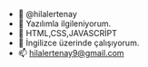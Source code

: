 - 👋 @hilalertenay
- 👀 Yazılımla ilgileniyorum.
- 🌱 HTML,CSS,JAVASCRİPT 
- 💞️ İngilizce üzerinde çalışıyorum.
- 📫 hilalertenay9@gmail.com

<!---
hilalertenay/hilalertenay is a ✨ special ✨ repository because its `README.md` (this file) appears on your GitHub profile.
You can click the Preview link to take a look at your changes.
--->
